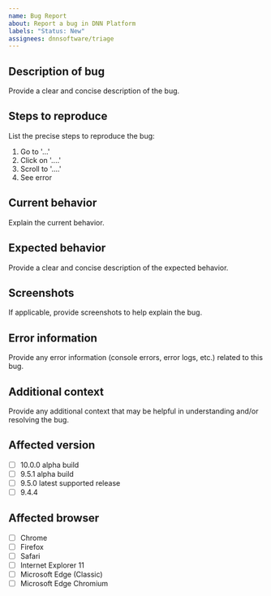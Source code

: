 ```yaml
---
name: Bug Report
about: Report a bug in DNN Platform
labels: "Status: New"
assignees: dnnsoftware/triage
---
```

<!-- 
  If you need community support or would like to solicit a Request for Comments (RFC), please post to the DNN Community forums at https://dnncommunity.org/forums for now.  In the future, we are planning to implement a more robust solution for cultivating new ideas and nuturing these from concept to creation.  We will update this template when this solution is generally available.  In the meantime, we appreciate your patience as we endeavor to streamline our GitHub focus and efforts.
  
  Please read the CONTRIBUTING guidelines at https://github.com/dnnsoftware/Dnn.Platform/blob/development/CONTRIBUTING.md prior to submitting an issue.

  Any potential security issues SHOULD NOT be posted on GitHub.  Instead, please send an email to security@dnnsoftware.com.
-->
## Description of bug
Provide a clear and concise description of the bug.

## Steps to reproduce
List the precise steps to reproduce the bug:
1. Go to '...'
2. Click on '....'
3. Scroll to '....'
4. See error

## Current behavior
Explain the current behavior.

## Expected behavior
Provide a clear and concise description of the expected behavior.

## Screenshots
If applicable, provide screenshots to help explain the bug.

## Error information
Provide any error information (console errors, error logs, etc.) related to this bug.

## Additional context
Provide any additional context that may be helpful in understanding and/or resolving the bug.

## Affected version
<!-- 
Please add X in at least one of the boxes as appropriate. In order for an issue to be accepted, a developer needs to be able to reproduce the issue on a currently supported version. If you are looking for a workaround for an issue with an older version, please visit the forums at https://dnncommunity.org/forums
-->
* [ ] 10.0.0 alpha build
* [ ]  9.5.1 alpha build
* [ ]  9.5.0 latest supported release
* [ ]  9.4.4 

## Affected browser
<!-- 
  Check all that apply, and add more if necessary. As appropriate, please specify the exact version(s) of the browser and operating system.
-->
* [ ] Chrome
* [ ] Firefox
* [ ] Safari
* [ ] Internet Explorer 11
* [ ] Microsoft Edge (Classic)
* [ ] Microsoft Edge Chromium
